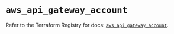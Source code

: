 # `aws_api_gateway_account`

Refer to the Terraform Registry for docs: [`aws_api_gateway_account`](https://registry.terraform.io/providers/hashicorp/aws/5.62.0/docs/resources/api_gateway_account).
